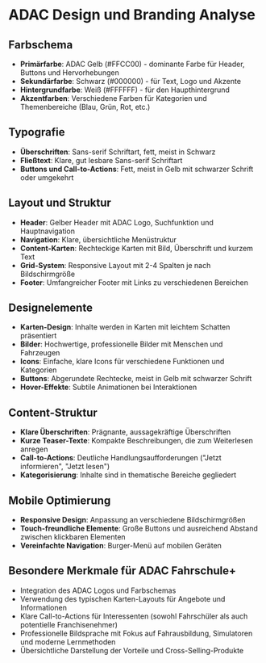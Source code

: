 # ADAC Design und Branding Analyse

## Farbschema
- **Primärfarbe**: ADAC Gelb (#FFCC00) - dominante Farbe für Header, Buttons und Hervorhebungen
- **Sekundärfarbe**: Schwarz (#000000) - für Text, Logo und Akzente
- **Hintergrundfarbe**: Weiß (#FFFFFF) - für den Haupthintergrund
- **Akzentfarben**: Verschiedene Farben für Kategorien und Themenbereiche (Blau, Grün, Rot, etc.)

## Typografie
- **Überschriften**: Sans-serif Schriftart, fett, meist in Schwarz
- **Fließtext**: Klare, gut lesbare Sans-serif Schriftart
- **Buttons und Call-to-Actions**: Fett, meist in Gelb mit schwarzer Schrift oder umgekehrt

## Layout und Struktur
- **Header**: Gelber Header mit ADAC Logo, Suchfunktion und Hauptnavigation
- **Navigation**: Klare, übersichtliche Menüstruktur
- **Content-Karten**: Rechteckige Karten mit Bild, Überschrift und kurzem Text
- **Grid-System**: Responsive Layout mit 2-4 Spalten je nach Bildschirmgröße
- **Footer**: Umfangreicher Footer mit Links zu verschiedenen Bereichen

## Designelemente
- **Karten-Design**: Inhalte werden in Karten mit leichtem Schatten präsentiert
- **Bilder**: Hochwertige, professionelle Bilder mit Menschen und Fahrzeugen
- **Icons**: Einfache, klare Icons für verschiedene Funktionen und Kategorien
- **Buttons**: Abgerundete Rechtecke, meist in Gelb mit schwarzer Schrift
- **Hover-Effekte**: Subtile Animationen bei Interaktionen

## Content-Struktur
- **Klare Überschriften**: Prägnante, aussagekräftige Überschriften
- **Kurze Teaser-Texte**: Kompakte Beschreibungen, die zum Weiterlesen anregen
- **Call-to-Actions**: Deutliche Handlungsaufforderungen ("Jetzt informieren", "Jetzt lesen")
- **Kategorisierung**: Inhalte sind in thematische Bereiche gegliedert

## Mobile Optimierung
- **Responsive Design**: Anpassung an verschiedene Bildschirmgrößen
- **Touch-freundliche Elemente**: Große Buttons und ausreichend Abstand zwischen klickbaren Elementen
- **Vereinfachte Navigation**: Burger-Menü auf mobilen Geräten

## Besondere Merkmale für ADAC Fahrschule+
- Integration des ADAC Logos und Farbschemas
- Verwendung des typischen Karten-Layouts für Angebote und Informationen
- Klare Call-to-Actions für Interessenten (sowohl Fahrschüler als auch potentielle Franchisenehmer)
- Professionelle Bildsprache mit Fokus auf Fahrausbildung, Simulatoren und moderne Lernmethoden
- Übersichtliche Darstellung der Vorteile und Cross-Selling-Produkte
